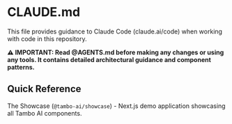 # CLAUDE.md

This file provides guidance to Claude Code (claude.ai/code) when working with code in this repository.

**⚠️ IMPORTANT: Read @AGENTS.md before making any changes or using any tools. It contains detailed architectural guidance and component patterns.**

## Quick Reference

The Showcase (`@tambo-ai/showcase`) - Next.js demo application showcasing all Tambo AI components.
